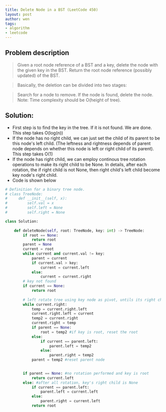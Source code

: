 ```yaml
---
title: Delete Node in a BST (LeetCode 450)
layout: post
author: wen
tags:
- algorithm
- leetcode
---
```


## Problem description
>Given a root node reference of a BST and a key, delete the node with the given key in the BST. Return the root node reference (possibly updated) of the BST.

>Basically, the deletion can be divided into two stages:

>Search for a node to remove.
If the node is found, delete the node.
Note: Time complexity should be O(height of tree).

## Solution:
* First step is to find the key in the tree. If it is not found. We are done. This step takes O(log(n))
* If the node has no right child, we can just set the child of its parent to be this node's left child. (The leftness and rightness depends of parent node depends on whether this node is left or right child of its parent). This step takes O(1)
* If the node has right child, we can employ continous tree rotation operations to make its right child to be None. In details, after each rotation, the if right child is not None, then right child's left child become key node's right child.
* Code is shown below

```python
# Definition for a binary tree node.
# class TreeNode:
#     def __init__(self, x):
#         self.val = x
#         self.left = None
#         self.right = None

class Solution:
    
    def deleteNode(self, root: TreeNode, key: int) -> TreeNode:
        if root == None:
            return root
        parent = None
        current = root
        while current and current.val != key:
            parent = current
            if current.val > key:
                current = current.left
            else:
                current = current.right
        # key not found
        if current == None:
            return root
        
        # left rotate tree using key node as pivot, untils its right child is None
        while current.right:            
            temp = current.right.left
            current.right.left = current
            temp2 = current.right
            current.right = temp
            if parent == None:
                root = temp2 #if key is root, reset the root
            else:
                if current == parent.left:
                    parent.left = temp2
                else:
                    parent.right = temp2
            parent = temp2 #reset parent node

            
        if parent == None: #no rotation performed and key is root
            return current.left
        else: #after all rotation, key's right child is None
            if current == parent.left:
                parent.left = current.left
            else:
                parent.right = current.left
            return root
                
```